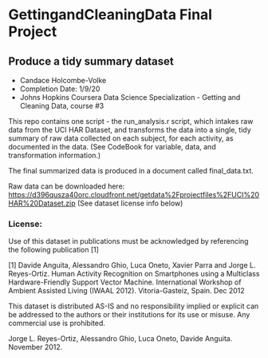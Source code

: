 # GettingandCleaningData Final Project
## Produce a tidy summary dataset


* Candace Holcombe-Volke
* Completion Date: 1/9/20
* Johns Hopkins Coursera Data Science Specialization - Getting and Cleaning Data, course #3


This repo contains one script - the run_analysis.r script, which intakes raw data from the UCI HAR Dataset, and transforms the data into a single, tidy summary of raw data collected on each subject, for each activity, as documented in the data. (See CodeBook for variable, data, and transformation information.)

The final summarized data is produced in a document called final_data.txt. 

Raw data can be downloaded here: https://d396qusza40orc.cloudfront.net/getdata%2Fprojectfiles%2FUCI%20HAR%20Dataset.zip  (See dataset license info below)


### License:
Use of this dataset in publications must be acknowledged by referencing the following publication [1] 

[1] Davide Anguita, Alessandro Ghio, Luca Oneto, Xavier Parra and Jorge L. Reyes-Ortiz. Human Activity Recognition on Smartphones using a Multiclass Hardware-Friendly Support Vector Machine. International Workshop of Ambient Assisted Living (IWAAL 2012). Vitoria-Gasteiz, Spain. Dec 2012

This dataset is distributed AS-IS and no responsibility implied or explicit can be addressed to the authors or their institutions for its use or misuse. Any commercial use is prohibited.

Jorge L. Reyes-Ortiz, Alessandro Ghio, Luca Oneto, Davide Anguita. November 2012.

